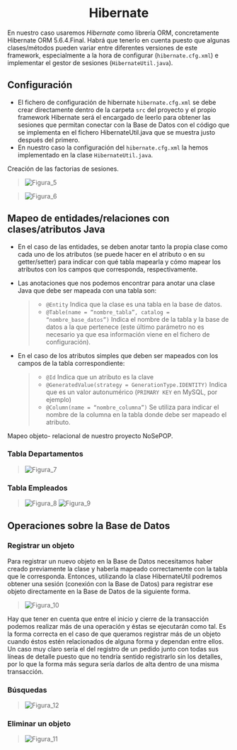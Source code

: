 <h1 align="center"> Hibernate </h1>

En nuestro caso usaremos _Hibernate_ como librería ORM, concretamente Hibernate ORM 5.6.4.Final. 
Habrá que tenerlo en cuenta puesto que algunas clases/métodos pueden variar entre diferentes versiones de este framework, especialmente a la hora de configurar (`hibernate.cfg.xml`) e implementar el gestor de sesiones (`HibernateUtil.java`).

## Configuración

- El fichero de configuración de hibernate `hibernate.cfg.xml` se debe crear directamente dentro de la carpeta `src` del proyecto y el propio framework Hibernate será el encargado de leerlo para obtener las sesiones que permitan conectar con la Base de Datos con el código que se implementa en el fichero HibernateUtil.java que se muestra justo después del primero.
- En nuestro caso la configuración del `hibernate.cfg.xml` la hemos implementado en la clase `HibernateUtil.java`.

Creación de las factorias de sesiones. 

> ![Figura_5](https://raw.githubusercontent.com/JGuilmar/fp/main/NoSePOP/figura5.PNG)

> ![Figura_6](https://raw.githubusercontent.com/JGuilmar/fp/main/NoSePOP/figura6.PNG)

## Mapeo de entidades/relaciones con clases/atributos Java

- En el caso de las entidades, se deben anotar tanto la propia clase como cada uno de los atributos (se puede hacer en el atributo o en su getter/setter) para indicar con qué tabla mapearla y cómo mapear los atributos con los campos que corresponda, respectivamente.
- Las anotaciones que nos podemos encontrar para anotar una clase Java que debe ser mapeada con una tabla son:
  > - `@Entity` Indica que la clase es una tabla en la base de datos.
  > - `@Table(name = “nombre_tabla”, catalog = “nombre_base_datos”)` Indica el nombre de la tabla y la base de datos a la que pertenece (este último parámetro no es necesario ya que esa información viene en el fichero de configuración).

- En el caso de los atributos simples que deben ser mapeados con los campos de la tabla correspondiente: 
  > - `@Id` Indica que un atributo es la clave
  > - `@GeneratedValue(strategy = GenerationType.IDENTITY)` Indica que es un valor autonumérico (`PRIMARY KEY` en MySQL, por ejemplo)
  > - `@Column(name = “nombre_columna”)` Se utiliza para indicar el nombre de la columna en la tabla donde debe ser mapeado el atributo.

Mapeo objeto- relacional de nuestro proyecto NoSePOP.

### Tabla Departamentos

> ![Figura_7](https://raw.githubusercontent.com/JGuilmar/fp/main/NoSePOP/figura7.PNG)

### Tabla Empleados

> ![Figura_8](https://raw.githubusercontent.com/JGuilmar/fp/main/NoSePOP/figura8.PNG)
> ![Figura_9](https://raw.githubusercontent.com/JGuilmar/fp/main/NoSePOP/figura9.PNG)

## Operaciones sobre la Base de Datos

### Registrar un objeto

Para registrar un nuevo objeto en la Base de Datos necesitamos haber creado previamente la clase y haberla mapeado correctamente con la tabla que le corresponda. Entonces, utilizando la clase HibernateUtil podremos obtener una sesión (conexión con la Base de Datos) para registrar ese objeto directamente en la Base de Datos de la siguiente forma.

> ![Figura_10](https://raw.githubusercontent.com/JGuilmar/fp/main/NoSePOP/figura10.PNG)

Hay que tener en cuenta que entre el inicio y cierre de la transacción podemos realizar más de una operación y éstas se ejecutarán como tal. Es la forma correcta en el caso de que queramos registrar más de un objeto cuando éstos estén relacionados de alguna forma y dependan entre ellos. Un caso muy claro sería el del registro de un pedido junto con todas sus líneas de detalle puesto que no tendría sentido registrarlo sin los detalles, por lo que la forma más segura sería darlos de alta dentro de una misma transacción.


### Búsquedas

> ![Figura_12](https://raw.githubusercontent.com/JGuilmar/fp/main/NoSePOP/figura12.PNG)

### Eliminar un objeto

> ![Figura_11](https://raw.githubusercontent.com/JGuilmar/fp/main/NoSePOP/figura11.PNG)




